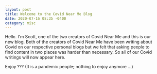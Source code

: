 ```yaml
---
layout: post
title: Welcome to the Covid Near Me Blog
date: 2020-07-16 08:35 -0400
category: misc
---
```

Hello.  I'm Scott, one of the two creators of Covid Near Me and this is our new blog.  Both of the creators of Covid Near Me have been writing about Covid on our respective personal blogs but we felt that asking people to find content in two places was harder than necessary.  So all of our Covid writings will now appear here.

Enjoy ??? (It is a pandemic people; nothing to enjoy anymore ...)
